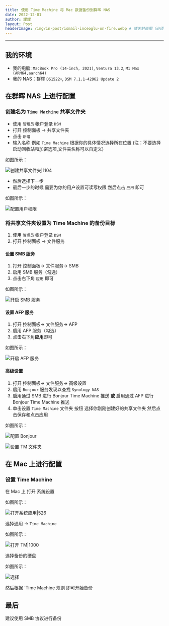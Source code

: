 ```yaml
---
title: 使用 Time Machine 将 Mac 数据备份到群晖 NAS
date: 2022-12-01
author: 耀耀
layout: Post
headerImage: /img/in-post/ismail-inceoglu-on-fire.webp # 博客封面图（必须，即使上一项选了 false，因为图片也需要在首页显示）
---
```


---

## 我的环境

- 我的电脑: `MacBook Pro (14-inch, 2021)`, `Ventura 13.2`, `M1 Max (ARM64,aarch64)`
- 我的 NAS：群晖 `DS1522+`, `DSM 7.1.1-42962 Update 2`

## 在群晖 NAS 上进行配置

### 创建名为 `Time Machine` 共享文件夹

- 使用 ` 管理员 ` 帐户登录 `DSM`
- 打开 控制面板 -> 共享文件夹
- 点击 ` 新增 `
- 输入名称 例如 `Time Machine` 根据你的具体情况选择所在位置
(注：不要选择启动回收站和加密选项,文件夹名称可以自定义)

如图所示：

![创建共享文件夹|1104](https://i.yaoyao.site/blog/nas-share-create-timemachine.png)

- 然后选择下一步
- 最后一步的时候 需要为你的用户设置可读写权限 然后点击 ` 应用 ` 即可

如图所示：

![配置用户权限](https://i.yaoyao.site/blog/nas-share-timemachine-perm.png)

### 将共享文件夹设置为 Time Machine 的备份目标

1. 使用 ` 管理员 ` 帐户登录 `DSM`
2. 打开 控制面板 -> 文件服务

#### 设置 SMB 服务

1. 打开 控制面板-> 文件服务-> SMB
2. 启用 SMB 服务（勾选）
3. 点击右下角 ` 应用 ` 即可

如图所示：

![开启 SMB 服务](https://i.yaoyao.site/blog/nas-smb-apply.png)

#### 设置 AFP 服务

1. 打开 控制面板-> 文件服务-> AFP
2. 启用 AFP 服务（勾选）
3. 点击右下角**应用**即可

如图所示：

![开启 AFP 服务](https://i.yaoyao.site/blog/nas-afp-apply.png)

#### 高级设置

1. 打开 控制面板-> 文件服务-> 高级设置
2. 启用 `Bonjour` 服务发现以查找 `Synology NAS`
3. 启用通过 SMB 进行 Bonjour Time Machine 推送 **或** 启用通过 AFP 进行  Bonjour Time Machine 推送
4. 单击设置 `Time Machine` 文件夹  按钮 选择你刚刚创建好的共享文件夹 然后点击保存和点击应用

如图所示：

![配置 Bonjour](https://i.yaoyao.site/blog/nas-bonjour-apply.png)

![设置 TM 文件夹](https://i.yaoyao.site/blog/nas-timemachine-set.png)

## 在 Mac 上进行配置

### 设置 Time Machine

在 Mac 上 打开 系统设置

如图所示：

![打开系统应用|526](https://i.yaoyao.site/blog/mac-system-settings-enter.png)

选择通用 -> `Time Machine`

如图所示：

![打开 TM|1000](https://i.yaoyao.site/blog/mac-timemachine-enter.png)

选择备份的硬盘

如图所示：

![选择](https://i.yaoyao.site/blog/mac-timemachine-set.png)

然后根据 `Time Machine 规则 即可开始备份

## 最后

建议使用 SMB 协议进行备份
